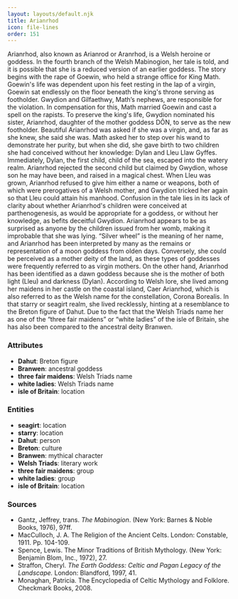 ```yaml
---
layout: layouts/default.njk
title: Arianrhod
icon: file-lines
order: 151
---
```

Arianrhod, also known as Arianrod or Aranrhod, is a Welsh heroine or goddess. In the fourth branch of the Welsh Mabinogion, her tale is told, and it is possible that she is a reduced version of an earlier goddess. The story begins with the rape of Goewin, who held a strange office for King Math. Goewin's life was dependent upon his feet resting in the lap of a virgin, Goewin sat endlessly on the floor beneath the king's throne serving as footholder. Gwydion and Gilfaethwy, Math’s nephews, are responsible for the violation. In compensation for this, Math married Goewin and cast a spell on the rapists. To preserve the king's life, Gwydion nominated his sister, Arianrhod, daughter of the mother goddess DÔN, to serve as the new footholder. Beautiful Arianrhod was asked if she was a virgin, and, as far as she knew, she said she was. Math asked her to step over his wand to demonstrate her purity, but when she did, she gave birth to two children she had conceived without her knowledge: Dylan and Lleu Llaw Gyffes. Immediately, Dylan, the first child, child of the sea, escaped into the watery realm. Arianrhod rejected the second child but claimed by Gwydion, whose son he may have been, and raised in a magical chest. When Lleu was grown, Arianrhod refused to give him either a name or weapons, both of which were prerogatives of a Welsh mother, and Gwydion tricked her again so that Lleu could attain his manhood. Confusion in the tale lies in its lack of clarity about whether Arianrhod's children were conceived at parthenogenesis, as would be appropriate for a goddess, or without her knowledge, as befits deceitful Gwydion. Arianrhod appears to be as surprised as anyone by the children issued from her womb, making it improbable that she was lying. “Silver wheel” is the meaning of her name, and Arianrhod has been interpreted by many as the remains or representation of a moon goddess from olden days. Conversely, she could be perceived as a mother deity of the land, as these types of goddesses were frequently referred to as virgin mothers. On the other hand, Arianrhod has been identified as a dawn goddess because she is the mother of both light (Lleu) and darkness (Dylan). According to Welsh lore, she lived among her maidens in her castle on the coastal island, Caer Arianrhod, which is also referred to as the Welsh name for the constellation, Corona Borealis. In that starry or seagirt realm, she lived recklessly, hinting at a resemblance to the Breton figure of Dahut. Due to the fact that the Welsh Triads name her as one of the “three fair maidens” or “white ladies” of the isle of Britain, she has also been compared to the ancestral deity Branwen.

### Attributes

- **Dahut**: Breton figure
- **Branwen**: ancestral goddess
- **three fair maidens**: Welsh Triads name
- **white ladies**: Welsh Triads name
- **isle of Britain**: location

### Entities

- **seagirt**: location
- **starry**: location
- **Dahut**: person
- **Breton**: culture
- **Branwen**: mythical character
- **Welsh Triads**: literary work
- **three fair maidens**: group
- **white ladies**: group
- **isle of Britain**: location

### Sources

- Gantz, Jeffrey, trans. *The Mabinogion*. (New York: Barnes & Noble Books, 1976), 97ff.
- MacCulloch, J. A. The Religion of the Ancient Celts. London: Constable, 1911. Pp. 104-109.
- Spence, Lewis. The Minor Traditions of British Mythology. (New York: Benjamin Blom, Inc., 1972), 27.
- Straffon, Cheryl. *The Earth Goddess: Celtic and Pagan Legacy of the Landscape.* London: Blandford, 1997, 41.
- Monaghan, Patricia. The Encyclopedia of Celtic Mythology and Folklore. Checkmark Books, 2008.

